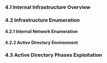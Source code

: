 ### 4.1  Internal Infrastructure Overview
### 4.2  Infrastructure Enumeration
  #### 4.2.1  Internal Network Enumeration
  #### 4.2.2  Active Directory Environment
### 4.3  Active Directory Phases Exploitation
